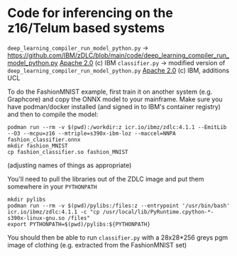 # Code for inferencing on the z16/Telum based systems

`deep_learning_compiler_run_model_python.py` -> https://github.com/IBM/zDLC/blob/main/code/deep_learning_compiler_run_model_python.py [Apache 2.0](dlc_run_model_LICENSE) (c) IBM
`classifier.py` -> modified version of `deep_learning_compiler_run_model_python.py` [Apache 2.0](dlc_run_model_LICENSE) (c) IBM, additions UCL

To do the FashionMNIST example, first train it on another system (e.g. Graphcore) and copy the ONNX model to your mainframe. Make sure you have podman/docker installed (and signed in to IBM's container registry) and then to compile the model:

```
podman run --rm -v $(pwd):/workdir:z icr.io/ibmz/zdlc:4.1.1 --EmitLib --O3 --mcpu=z16 --mtriple=s390x-ibm-loz --maccel=NNPA fashion_classifier.onnx
mkdir fashion_MNIST
cp fashion_classifier.so fashion_MNIST
```

(adjusting names of things as appropriate)

You'll need to pull the libraries out of the ZDLC image and put them somewhere in your `PYTHONPATH`

```
mkdir pylibs
podman run --rm -v $(pwd)/pylibs:/files:z --entrypoint '/usr/bin/bash' icr.io/ibmz/zdlc:4.1.1 -c "cp /usr/local/lib/PyRuntime.cpython-*-s390x-linux-gnu.so /files"
export PYTHONPATH=$(pwd)/pylibs:${PYTHONPATH}
```

You should then be able to run `classifier.py` with a 28x28*256 greys pgm image of clothing (e.g. extracted from the FashionMNIST set)
